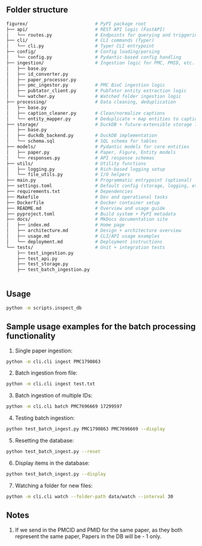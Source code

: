 ## Folder structure

```bash
figurex/                         # PyPI package root
├── api/                         # REST API logic (FastAPI)
│   └── routes.py                # Endpoints for querying and triggering ingestion
├── cli/                         # CLI commands (Typer)
│   └── cli.py                   # Typer CLI entrypoint
├── config/                      # Config loading/parsing
│   └── config.py                # Pydantic-based config handling
├── ingestion/                   # Ingestion logic for PMC, PMID, etc.
│   ├── base.py 
│   ├── id_converter.py
│   ├── paper_processor.py
│   ├── pmc_ingestor.py          # PMC BioC ingestion logic
│   ├── pubtator_client.py       # PubTator entity extraction logic
│   └── watcher.py               # Watched folder ingestion logic
├── processing/                  # Data cleaning, deduplication
│   ├── base.py
│   ├── caption_cleaner.py       # Clean/normalize captions
│   └── entity_mapper.py         # Deduplicate + map entities to captions
├── storage/                     # DuckDB + future-extensible storage logic
│   ├── base.py
│   ├── duckdb_backend.py        # DuckDB implementation
│   └── schema.sql               # SQL schema for tables
├── models/                      # Pydantic models for core entities
│   ├── paper.py                 # Paper, Figure, Entity models
│   └── responses.py             # API response schemas
├── utils/                       # Utility functions
│   ├── logging.py               # Rich-based logging setup
│   └── file_utils.py            # I/O helpers
├── main.py                      # Programmatic entrypoint (optional)
├── settings.toml                # Default config (storage, logging, etc.)
├── requirements.txt             # Dependencies
├── Makefile                     # Dev and operational tasks
├── Dockerfile                   # Docker container setup
├── README.md                    # Overview and usage guide
├── pyproject.toml               # Build system + PyPI metadata
├── docs/                        # MkDocs documentation site
│   ├── index.md                 # Home page
│   ├── architecture.md          # Design + architecture overview
│   ├── usage.md                 # CLI/API usage examples
│   └── deployment.md            # Deployment instructions
└── tests/                       # Unit + integration tests
    ├── test_ingestion.py
    ├── test_api.py
    ├── test_storage.py
    ├── test_batch_ingestion.py
    
```

## Usage 

```bash
python -m scripts.inspect_db
```

## Sample usage examples for the batch processing functionality
1. Single paper ingestion:

```bash
python -m cli.cli ingest PMC1790863
```

2. Batch ingestion from file:

```bash
python -m cli.cli ingest test.txt
```

3. Batch ingestion of multiple IDs:

```bash
python -m cli.cli batch PMC7696669 17299597
```

4. Testing batch ingestion:

```bash
python test_batch_ingest.py PMC1790863 PMC7696669 --display
```

5. Resetting the database:

```bash
python test_batch_ingest.py --reset
```

6. Display items in the database:

```bash
python test_batch_ingest.py --display
```

7. Watching a folder for new files:

```bash
python -m cli.cli watch --folder-path data/watch --interval 30
```

## Notes

1. If we send in the PMCID and PMID for the same paper, as they both represent the same paper, Papers in the DB will be - 1 only.
